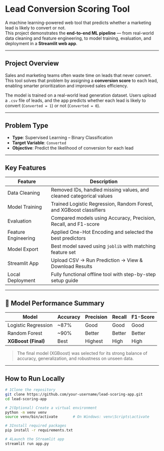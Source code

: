 # Lead Conversion Scoring Tool

A machine learning-powered web tool that predicts whether a marketing lead is likely to convert or not.  
This project demonstrates the **end-to-end ML pipeline** — from real-world data cleaning and feature engineering, to model training, evaluation, and deployment in a **Streamlit web app**.

---

## Project Overview

Sales and marketing teams often waste time on leads that never convert.  
This tool solves that problem by assigning a **conversion score** to each lead, enabling smarter prioritization and improved sales efficiency.

The model is trained on a real-world lead generation dataset. Users upload a `.csv` file of leads, and the app predicts whether each lead is likely to convert (`Converted = 1`) or not (`Converted = 0`).

---

## Problem Type

- **Type**: Supervised Learning – Binary Classification  
- **Target Variable**: `Converted`  
- **Objective**: Predict the likelihood of conversion for each lead

---

## Key Features

| Feature | Description |
|---------|-------------|
| Data Cleaning | Removed IDs, handled missing values, and cleaned categorical values |
| Model Training | Trained Logistic Regression, Random Forest, and XGBoost classifiers |
| Evaluation | Compared models using Accuracy, Precision, Recall, and F1-score |
| Feature Engineering | Applied One-Hot Encoding and selected the best predictors |
| Model Export | Best model saved using `joblib` with matching feature set |
| Streamlit App | Upload CSV → Run Prediction → View & Download Results |
| Local Deployment | Fully functional offline tool with step-by-step setup guide |

---

## 🏁 Model Performance Summary

| Model               | Accuracy | Precision | Recall | F1-Score |
|--------------------|----------|-----------|--------|----------|
| Logistic Regression | ~87%     | Good      | Good   | Good     |
| Random Forest       | ~90%     | Better    | Better | Better   |
| **XGBoost (Final)** |  Best  | Highest   | High   | High     |

> The final model (XGBoost) was selected for its strong balance of accuracy, generalization, and robustness on unseen data.

---

## How to Run Locally

```bash
# 1️Clone the repository
git clone https://github.com/your-username/lead-scoring-app.git
cd lead-scoring-app

# 2️(Optional) Create a virtual environment
python -m venv venv
source venv/bin/activate       # On Windows: venv\Scripts\activate

# 3️Install required packages
pip install -r requirements.txt

# 4️Launch the Streamlit app
streamlit run app.py

